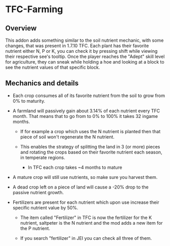 # TFC-Farming
## Overview

This addon adds something similar to the soil nutrient mechanic, with some changes, that was present in 1.7.10 TFC. Each plant has their favorite nutrient either N, P or K, you can check it by pressing shift while viewing their respective see's tooltip. Once the player reaches the "Adept" skill level for agriculture, they can sneak while holding a hoe and looking at a block to see the nutrient values of that specific block.

## Mechanics and details

- Each crop consumes all of its favorite nutrient from the soil to grow from 0% to maturity.



- A farmland will passively gain about 3.14% of each nutrient every TFC month. That means that to go from to 0% to 100% it takes 32 ingame months.

  - If for example a crop which uses the N nutrient is planted then that piece of soil won't regenerate the N nutrient.

  - This enables the strategy of splitting the land in 3 (or more) pieces and rotating the crops based on their favorite nutrient each season, in temperate regions.
     
     - In TFC each crop takes ~4 months to mature



- A mature crop will still use nutrients, so make sure you harvest them.

- A dead crop left on a piece of land will cause a -20% drop to the passive nutrient growth.



- Fertilizers are present for each nutrient which upon use increase their specific nutrient value by 50%.

  - The item called "Fertilizer" in TFC is now the fertilizer for the K nutrient, saltpeter is the N nutrient and the mod adds a new item for the P nutrient.

  - If you search "fertilizer" in JEI you can check all three of them.
